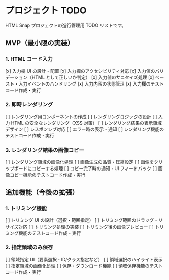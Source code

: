 # プロジェクト TODO

HTML Snap プロジェクトの進行管理用 TODO リストです。

## MVP（最小限の実装）

### 1. HTML コード入力

[x] 入力欄 UI の設計・配置
[x] 入力欄のアクセシビリティ対応
[x] 入力値のバリデーション（HTML として正しいか判定）
[x] 入力値のサニタイズ処理
[x] ペースト・入力イベントのハンドリング
[x] 入力内容の状態管理
[x] 入力欄のテストコード作成・実行

### 2. 即時レンダリング

[ ] レンダリング用コンポーネントの作成
[ ] レンダリングロジックの設計
[ ] 入力 HTML の安全なレンダリング（XSS 対策）
[ ] レンダリング結果の表示領域デザイン
[ ] レスポンシブ対応
[ ] エラー時の表示・通知
[ ] レンダリング機能のテストコード作成・実行

### 3. レンダリング結果の画像コピー

[ ] レンダリング領域の画像化処理
[ ] 画像生成の品質・圧縮設定
[ ] 画像をクリップボードにコピーする処理
[ ] コピー完了時の通知・UI フィードバック
[ ] 画像コピー機能のテストコード作成・実行

## 追加機能（今後の拡張）

### 1. トリミング機能

[ ] トリミング UI の設計（選択・範囲指定）
[ ] トリミング範囲のドラッグ・リサイズ対応
[ ] トリミング処理の実装
[ ] トリミング後の画像プレビュー
[ ] トリミング機能のテストコード作成・実行

### 2. 指定領域のみ保存

[ ] 領域指定 UI（要素選択・ID/クラス指定など）
[ ] 領域選択のハイライト表示
[ ] 指定領域の画像化処理
[ ] 保存・ダウンロード機能
[ ] 領域保存機能のテストコード作成・実行
